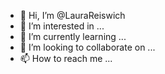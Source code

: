 - 👋 Hi, I’m @LauraReiswich
- 👀 I’m interested in ...
- 🌱 I’m currently learning ...
- 💞️ I’m looking to collaborate on ...
- 📫 How to reach me ...

<!---
LauraReiswich/LauraReiswich is a ✨ special ✨ repository because its `README.md` (this file) appears on your GitHub profile.
You can click the Preview link to take a look at your changes.
--->
